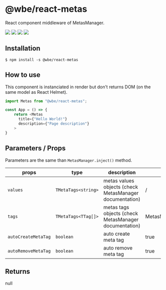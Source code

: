 # @wbe/react-metas

React component middleware of MetasManager.

![](https://img.shields.io/npm/v/@wbe/react-metas/latest.svg)
![](https://img.shields.io/bundlephobia/minzip/@wbe/react-metas.svg)
![](https://img.shields.io/npm/dt/@wbe/react-metas.svg)
![](https://img.shields.io/npm/l/@wbe/react-metas.svg)

## Installation

```shell script
$ npm install -s @wbe/react-metas
```

## How to use

This component is instanciated in render but don't returns DOM (on the same model as React Helmet).

```js
import Metas from "@wbe/react-metas";

const App = () => {
    return <Metas
      title={"Hello World!"}
      description={"Page description"}
    >
}
```

## Parameters / Props

Parameters are the same than `MetasManager.inject()` method.

| props               | type                | description                                             | default value                  |
| ------------------- | ------------------- | ------------------------------------------------------- | ------------------------------ |
| `values`            | `TMetaTags<string>` | metas values objects (check MetasManager documentation) | /                              |
| `tags`              | `TMetaTags<TTag[]>` | metas tags objects (check MetasManager documentation)   | MetasManager.DEFAULT_META_TAGS |
| `autoCreateMetaTag` | `boolean`           | auto create meta tag                                    | true                           |
| `autoRemoveMetaTag` | `boolean`           | auto remove meta tag                                    | true                           |

## Returns

null
